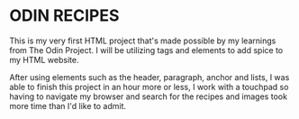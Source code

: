 
# ODIN RECIPES

This is my very first HTML project that's made possible by my learnings from The Odin Project. I will be utilizing tags and elements to add spice to my HTML website.

After using elements such as the header, paragraph, anchor and lists, I was able to finish this project in an hour more or less, I work with a touchpad so having to navigate my browser and search for the recipes and images took more time than I'd like to admit.
